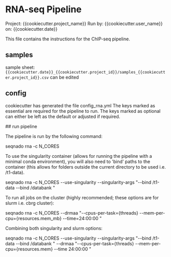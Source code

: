 # RNA-seq Pipeline
Project: {{cookiecutter.project_name}}
Run by: {{cookiecutter.user_name}}
on: {{cookiecutter.date}}

This file contains the instructions for the ChIP-seq pipeline.

## samples

sample sheet: `{{cookiecutter.date}}_{{cookiecutter.project_id}}/samples_{{cookiecutter.project_id}}.csv` can be edited

## config

cookiecutter has generated the file config_rna.yml
The keys marked as essential are required for the pipeline to run.
The keys marked as optional can either be left as the default or adjusted if required.

## run pipeline

The pipeline is run by the following command:

seqnado rna -c N_CORES

To use the singularity container (allows for running the pipeline with a minimal conda environment),
you will also need to 'bind' paths to the container (this allows for folders outside the current directory to be used i.e. /t1-data).

seqnado rna -c N_CORES --use-singularity --singularity-args "--bind /t1-data --bind /databank "

To run all jobs on the cluster (highly recommended; these options are for slurm i.e. cbrg cluster):

seqnado rna -c N_CORES --drmaa "--cpus-per-task={threads} --mem-per-cpu={resources.mem_mb} --time=24:00:00 "

Combining both singularity and slurm options:

seqnado rna -c N_CORES --use-singularity --singularity-args "--bind /t1-data --bind /databank " --drmaa "--cpus-per-task={threads} --mem-per-cpu={resources.mem} --time 24:00:00 "
